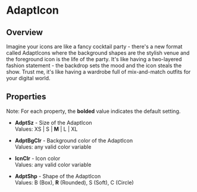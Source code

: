 # AdaptIcon

## Overview
Imagine your icons are like a fancy cocktail party - there's a new format called AdaptIcons where the background shapes are the stylish venue and the foreground icon is the life of the party. It's like having a two-layered fashion statement - the backdrop sets the mood and the icon steals the show. Trust me, it's like having a wardrobe full of mix-and-match outfits for your digital world.

## Properties
Note: For each property, the **bolded** value indicates the default setting.

- **AdptSz** - Size of the AdaptIcon  
  Values: XS | S | **M** | L | XL

- **AdptBgClr** - Background color of the AdaptIcon  
  Values: any valid color variable

- **IcnClr** - Icon color  
  Values: any valid color variable

- **AdptShp** - Shape of the AdaptIcon  
  Values: B (Box), **R** (Rounded), S (Soft), C (Circle)
